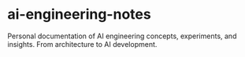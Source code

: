 # ai-engineering-notes
Personal documentation of AI engineering concepts, experiments, and insights. From architecture to AI development.
